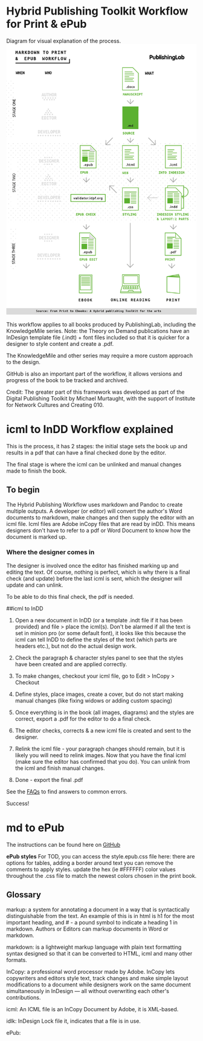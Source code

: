 # Hybrid Publishing Toolkit Workflow for Print & ePub

Diagram for visual explanation of the process.
![](imgs/Workflow.png)

This workflow applies to all books produced by PublishingLab, including the KnowledgeMile series. 
Note: the Theory on Demand publications have an InDesign template file (.indt) + font files included so that it is quicker for a designer to style content and create a .pdf.
 
The KnowledgeMile and other series may require a more custom approach to the design.

GitHub is also an important part of the workflow, it allows versions and progress of the book to be tracked and archived.

Credit: The greater part of this framework was developed as part of the Digital Publishing Toolkit by Michael Murtaught, with the support of Institute for Network Cultures and Creating 010.

# icml to InDD Workflow explained

This is the process, it has 2 stages: the initial stage sets the book up and results in a pdf that can have a final checked done by the editor.

The final stage is where the icml can be unlinked and manual changes made to finish the book.

## To begin

The Hybrid Publishing Workflow uses markdown and Pandoc to create multiple outputs. A developer (or editor) will convert the author's Word documents to markdown, make changes and then supply the editor with an icml file. Icml files are Adobe inCopy files that are read by inDD. This means designers don't have to refer to a pdf or Word Document to know how the document is marked up.

### Where the designer comes in
The designer is involved once the editor has finished marking up and editing the text. Of course, nothing is perfect, which is why there is a final check (and update) before the last icml is sent, which the designer will update and can unlink.

To be able to do this final check, the pdf is needed.

##icml to InDD

1. Open a new document in InDD (or a template .indt file if it has been provided) and file > place the icml(s).
Don't be alarmed if all the text is set in minion pro (or some default font), it looks like this because the icml can tell InDD to define the styles of the text (which parts are headers etc.), but not do the actual design work. 

2. Check the paragraph & character styles panel to see that the styles have been created and are applied correctly.
3. To make changes, checkout your icml file, go to Edit > InCopy > Checkout
4. Define styles, place images, create a cover, but do not start making manual changes (like fixing widows or adding custom spacing)
5. Once everything is in the book (all images, diagrams) and the styles are correct, export a .pdf for the editor to do a final check.
6. The editor checks, corrects & a new icml file is created and sent to the designer.
7. Relink the icml file - your paragraph changes should remain, but it is likely you will need to relink images. Now that you have the final icml (make sure the editor has confirmed that you do). You can unlink from the icml and finish manual changes.
8. Done - export the final .pdf

See the <a href="">FAQs</a> to find answers to common errors.

Success!

# md to ePub
The instructions can be found here on
<a href="https://github.com/DigitalPublishingToolkit/Hybrid-Publishing-Resources/wiki/From-Manuscript-to-EPUB">GitHub</a>

**ePub styles**
For TOD, you can access the style.epub.css file here:
there are options for tables,
adding a border around text 
you can remove the comments to apply styles.
update the hex (ie #FFFFFF) color values throughout the .css file to match the newest colors chosen in the print book.

## Glossary
markup: a system for annotating a document in a way that is syntactically distinguishable from the text. An example of this is in html is h1 for the most important heading, and # - a pound symbol to indicate a heading 1 in markdown. Authors or Editors can markup documents in Word or markdown.

markdown: is a lightweight markup language with plain text formatting syntax designed so that it can be converted to HTML, icml and many other formats.

InCopy: a professional word processor made by Adobe. InCopy lets copywriters and editors style text, track changes and make simple layout modifications to a document while designers work on the same document simultaneously in InDesign — all without overwriting each other's contributions.

icml: An ICML file is an InCopy Document by Adobe, it is XML-based.

idlk: InDesign Lock file it, indicates that a file is in use.

ePub: 